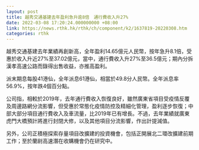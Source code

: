 ```yaml
---
layout: post
title: 越秀交通基建去年盈利急升逾8倍　通行費收入升27%
date: 2022-03-08 17:20:24.000000000 +08:00
link: https://news.rthk.hk/rthk/ch/component/k2/1637819-20220308.htm
categories: rthk
---
```


越秀交通基建去年業績再創新高，全年盈利14.65億元人民幣，按年急升8.1倍，受惠於收入升近27%至37.02億元，當中，通行費收入升27%至36.5億元；期內分拆漢孝高速公路而錄得出售收益，亦推高盈利。

派末期息每股41港仙，全年派息61港仙，相當於49.8分人民幣。全年派息率56.9%，按年跌4個百分點。

公司指，相較於2019年，去年通行費收入恢復良好，雖然廣東省項目受疫情反覆及周邊路網分流影響，但受惠於常態化疫情防控及精細化管理，盈利逐步恢復；中部大部分項目通行費收入及車流量，比2019年已有增長。不過，去年業績就廣東虎門大橋預計將進行封閉大修，以及其他項目分流影響，作出計提減值。

另外，公司正積極探索存量項目改擴建的投資機會，包括正開展北二環改擴建前期工作；至於蘭尉高速潛在收購機會仍在研究中。

